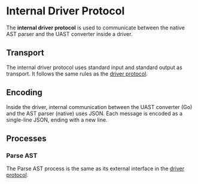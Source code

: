 
# Internal Driver Protocol

The **internal driver protocol** is used to communicate between the native AST
parser and the UAST converter inside a driver.

## Transport

The internal driver protocol uses standard input and standard output as transport.
It follows the same rules as the [driver protocol](/driver/protocol.md#transport).

## Encoding

Inside the driver, internal communication between the UAST converter (Go) and
the AST parser (native) uses JSON. Each message is encoded as a single-line
JSON, ending with a new line.

## Processes

### Parse AST

The Parse AST process is the same as its external interface in the
[driver protocol](/driver/protocol.md#parse-ast).
